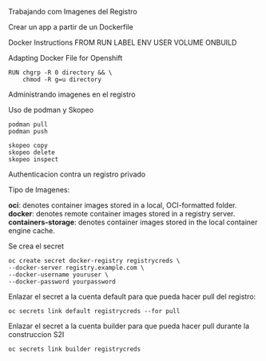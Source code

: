 Trabajando com Imagenes del Registro


Crear un app a partir de un Dockerfile

Docker Instructions
FROM
RUN
LABEL
ENV
USER
VOLUME
ONBUILD

Adapting Docker File for Openshift

    RUN chgrp -R 0 directory && \
        chmod -R g=u directory
    
Administrando imagenes en el registro

Uso de podman y Skopeo

    podman pull
    podman push

    skopeo copy
    skopeo delete
    skopeo inspect

Authenticacion contra un registro privado

Tipo de Imagenes:

**oci**: denotes container images stored in a local, OCI-formatted folder.
**docker**: denotes remote container images stored in a registry server.
**containers-storage**: denotes container images stored in the local container engine cache.

Se crea el secret

    oc create secret docker-registry registrycreds \
    --docker-server registry.example.com \
    --docker-username youruser \
    --docker-password yourpassword

Enlazar el secret a la cuenta default para que pueda hacer pull del registro:

    oc secrets link default registrycreds --for pull

Enlazar el secret a la cuenta builder para que pueda hacer pull durante la construccion S2I

    oc secrets link builder registrycreds
    
    
